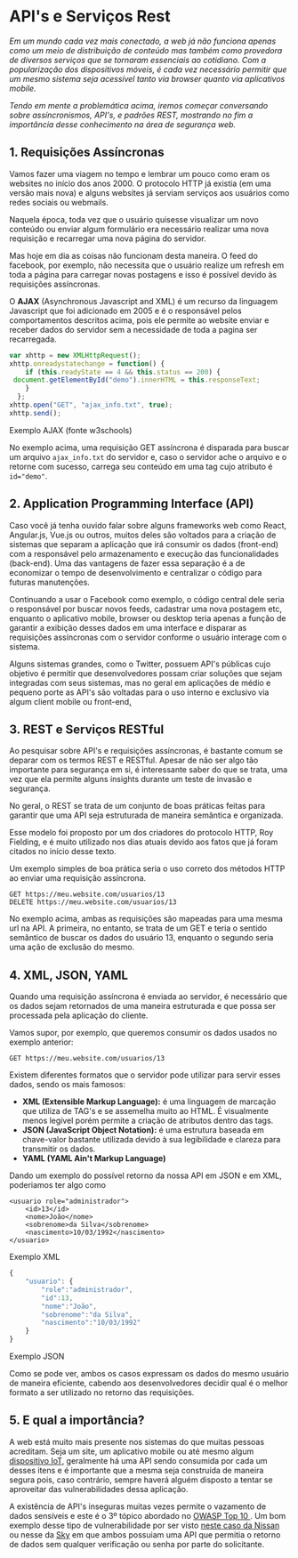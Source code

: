 # API's e Serviços Rest

_Em um mundo cada vez mais conectado, a web já não funciona apenas como um meio de distribuição de conteúdo mas também como provedora de diversos serviços que se tornaram essenciais ao cotidiano. Com a popularização dos dispositivos móveis, é cada vez necessário permitir que um mesmo sistema seja acessível tanto via browser quanto via aplicativos mobile._

_Tendo em mente a problemática acima, iremos começar conversando sobre assíncronismos, API's, e padrões REST, mostrando no fim a importância desse conhecimento na área de segurança web._

## 1. Requisições Assíncronas

Vamos fazer uma viagem no tempo e lembrar um pouco como eram os websites no início dos anos 2000. O protocolo HTTP já existia \(em uma versão mais nova\) e alguns websites já serviam serviços aos usuários como redes sociais ou webmails.

Naquela época, toda vez que o usuário quisesse visualizar um novo conteúdo ou enviar algum formulário era necessário realizar uma nova requisição e recarregar uma nova página do servidor.

Mas hoje em dia as coisas não funcionam desta maneira. O feed do facebook, por exemplo, não necessita que o usuário realize um refresh em toda a página para carregar novas postagens e isso é possível devido às requisições assíncronas.

O **AJAX** \(Asynchronous Javascript and XML\) é um recurso da linguagem Javascript que foi adicionado em 2005 e é o responsável pelos comportamentos descritos acima, pois ele permite ao website enviar e receber dados do servidor sem a necessidade de toda a pagina ser recarregada.

```javascript
var xhttp = new XMLHttpRequest();
xhttp.onreadystatechange = function() {
    if (this.readyState == 4 && this.status == 200) {
 document.getElementById("demo").innerHTML = this.responseText;
    }
  };
xhttp.open("GET", "ajax_info.txt", true);
xhttp.send();
```

Exemplo AJAX \(fonte w3schools\)

No exemplo acima, uma requisição GET assíncrona é disparada para buscar um arquivo `ajax_info.txt` do servidor e, caso o servidor ache o arquivo e o retorne com sucesso, carrega seu conteúdo em uma tag cujo atributo é `id="demo"`.

## 2. Application Programming Interface \(API\)

Caso você já tenha ouvido falar sobre alguns frameworks web como React, Angular.js, Vue.js ou outros, muitos deles são voltados para a criação de sistemas que separam a aplicação que irá consumir os dados \(front-end\) com a responsável pelo armazenamento e execução das funcionalidades \(back-end\). Uma das vantagens de fazer essa separação é a de economizar o tempo de desenvolvimento e centralizar o código para futuras manutenções.

Continuando a usar o Facebook como exemplo, o código central dele seria o responsável por buscar novos feeds, cadastrar uma nova postagem etc, enquanto o aplicativo mobile, browser ou desktop teria apenas a função de garantir a exibição desses dados em uma interface e disparar as requisições assíncronas com o servidor conforme o usuário interage com o sistema.

Alguns sistemas grandes, como o Twitter, possuem API's públicas cujo objetivo é permitir que desenvolvedores possam criar soluções que sejam integradas com seus sistemas, mas no geral em aplicações de médio e pequeno porte as API's são voltadas para o uso interno e exclusivo via algum client mobile ou front-end[.](https://youtu.be/BxV14h0kFs0)

## 3. REST e Serviços RESTful

Ao pesquisar sobre API's e requisições assíncronas, é bastante comum se deparar com os termos REST e RESTful. Apesar de não ser algo tão importante para segurança em si, é interessante saber do que se trata, uma vez que ela permite alguns insights durante um teste de invasão e segurança.

No geral, o REST se trata de um conjunto de boas práticas feitas para garantir que uma API seja estruturada de maneira semântica e organizada.

Esse modelo foi proposto por um dos criadores do protocolo HTTP, Roy Fielding, e é muito utilizado nos dias atuais devido aos fatos que já foram citados no início desse texto.

Um exemplo simples de boa prática seria o uso correto dos métodos HTTP ao enviar uma requisição assíncrona.

```text
GET https://meu.website.com/usuarios/13
DELETE https://meu.website.com/usuarios/13
```

No exemplo acima, ambas as requisições são mapeadas para uma mesma url na API. A primeira, no entanto, se trata de um GET e teria o sentido semântico de buscar os dados do usuário 13, enquanto o segundo seria uma ação de exclusão do mesmo.

## 4. XML, JSON, YAML

Quando uma requisição assíncrona é enviada ao servidor, é necessário que os dados sejam retornados de uma maneira estruturada e que possa ser processada pela aplicação do cliente.

Vamos supor, por exemplo, que queremos consumir os dados usados no exemplo anterior:

```text
GET https://meu.website.com/usuarios/13
```

Existem diferentes formatos que o servidor pode utilizar para servir esses dados, sendo os mais famosos:

* **XML \(Extensible Markup Language\):** é uma linguagem de marcação que utiliza de TAG's e se assemelha muito ao HTML. É visualmente menos legível porém permite a criação de atributos dentro das tags.
* **JSON \(JavaScript Object Notation\):** é uma estrutura baseada em chave-valor bastante utilizada devido à sua legibilidade e clareza para transmitir os dados.
* **YAML \(YAML Ain't Markup Language\)**

Dando um exemplo do possível retorno da nossa API em JSON e em XML, poderiamos ter algo como

```markup
<usuario role="administrador">
    <id>13</id>
    <nome>João</nome>
    <sobrenome>da Silva</sobrenome>
    <nascimento>10/03/1992</nascimento>
</usuario>
```

Exemplo XML

```javascript
{    
    "usuario": {
        "role":"administrador",
        "id":13,
        "nome":"João",
        "sobrenome":"da Silva",
        "nascimento":"10/03/1992"
    }
}
```

Exemplo JSON

Como se pode ver, ambos os casos expressam os dados do mesmo usuário de maneira eficiente, cabendo aos desenvolvedores decidir qual é o melhor formato a ser utilizado no retorno das requisições.

## 5. E qual a importância?

A web está muito mais presente nos sistemas do que muitas pessoas acreditam. Seja um site, um aplicativo mobile ou até mesmo algum [dispositivo IoT](https://pt.wikipedia.org/wiki/Internet_das_coisas), geralmente há uma API sendo consumida por cada um desses itens e é importante que a mesma seja construída de maneira segura pois, caso contrário, sempre haverá alguém disposto a tentar se aproveitar das vulnerabilidades dessa aplicação.

A existência de API's inseguras muitas vezes permite o vazamento de dados sensíveis e este é o 3º tópico abordado no [OWASP Top 10 ](https://owasp.org/www-project-top-ten/). Um bom exemplo desse tipo de vulnerabilidade por ser visto [neste caso da Nissan](https://www.troyhunt.com/controlling-vehicle-features-of-nissan/) ou nesse da [Sky](https://www.zdnet.com/article/sky-brasil-exposes-data-of-32-million-subscribers/) em que ambos possuiam uma API que permitia o retorno de dados sem qualquer verificação ou senha por parte do solicitante.
